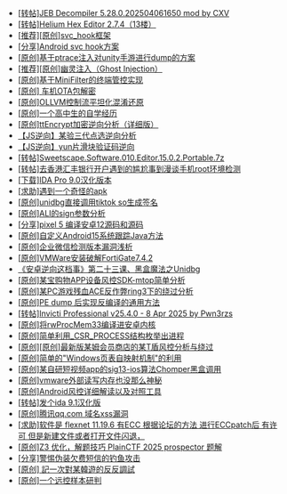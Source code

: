 + [[转帖]JEB Decompiler 5.28.0.202504061650 mod by CXV](https://bbs.kanxue.com/thread-286399.htm)
+ [[转帖]Helium Hex Editor 2.7.4（13楼）](https://bbs.kanxue.com/thread-278486.htm)
+ [[推荐][原创]svc_hook框架](https://bbs.kanxue.com/thread-284713.htm)
+ [[分享]Android svc hook方案](https://bbs.kanxue.com/thread-286308.htm)
+ [[原创]基于ptrace注入对unity手游进行dump的方案](https://bbs.kanxue.com/thread-286222.htm)
+ [[推荐][原创]幽灵注入（Ghost Injection）](https://bbs.kanxue.com/thread-286307.htm)
+ [[原创]基于MiniFilter的终端管控实现](https://bbs.kanxue.com/thread-285447.htm)
+ [[原创]  车机OTA包解密](https://bbs.kanxue.com/thread-285256.htm)
+ [[原创]OLLVM控制流平坦化混淆还原](https://bbs.kanxue.com/thread-286151.htm)
+ [[原创]一个高中生的自学经历](https://bbs.kanxue.com/thread-183512.htm)
+ [[原创]ttEncrypt加密逆向分析（详细版）](https://bbs.kanxue.com/thread-286273.htm)
+ [【JS逆向】某验三代点选逆向分析](https://bbs.kanxue.com/thread-286163.htm)
+ [【JS逆向】yun片滑块验证码逆向](https://bbs.kanxue.com/thread-286252.htm)
+ [[转帖]Sweetscape.Software.010.Editor.15.0.2.Portable.7z](https://bbs.kanxue.com/thread-286309.htm)
+ [[转帖]去香港汇丰银行开户遇到的尴尬事到漫谈手机root环境检测](https://bbs.kanxue.com/thread-285754.htm)
+ [[下载]IDA Pro 9.0汉化版本](https://bbs.kanxue.com/thread-286332.htm)
+ [[求助]遇到一个奇怪的apk](https://bbs.kanxue.com/thread-286161.htm)
+ [[原创]unidbg直接调用tiktok so生成签名](https://bbs.kanxue.com/thread-285623.htm)
+ [[原创]ALI的sign参数分析](https://bbs.kanxue.com/thread-284292.htm)
+ [[分享]pixel 5 编译安卓12源码和源码](https://bbs.kanxue.com/thread-286388.htm)
+ [[原创]自定义Android15系统跟踪Java方法](https://bbs.kanxue.com/thread-286387.htm)
+ [[原创]企业微信检测版本漏洞浅析](https://bbs.kanxue.com/thread-284796.htm)
+ [[原创]VMWare安装破解FortiGate7.4.2](https://bbs.kanxue.com/thread-284794.htm)
+ [《安卓逆向这档事》第二十三课、黑盒魔法之Unidbg](https://bbs.kanxue.com/thread-285073.htm)
+ [[原创]某宝购物APP设备风控SDK-mtop简单分析](https://bbs.kanxue.com/thread-284241.htm)
+ [[原创]某PC游戏残血ACE反作弊ring3下的绕过分析](https://bbs.kanxue.com/thread-284667.htm)
+ [[原创]PE dump 后实现反编译的通用方法](https://bbs.kanxue.com/thread-284958.htm)
+ [[转帖]Invicti Professional v25.4.0 - 8 Apr 2025 by Pwn3rzs](https://bbs.kanxue.com/thread-286404.htm)
+ [[原创]将rwProcMem33编译进安卓内核](https://bbs.kanxue.com/thread-278647.htm)
+ [[原创]简单利用_CSR_PROCESS结构枚举出进程](https://bbs.kanxue.com/thread-286312.htm)
+ [[原创][原创]最新版某姆会员商店的某T盾风控分析与绕过](https://bbs.kanxue.com/thread-286243.htm)
+ [[原创]简单的"Windows页表自映射机制"的利用](https://bbs.kanxue.com/thread-285332.htm)
+ [[原创]某自研短视频app的sig13-ios算法Chomper黑盒调用](https://bbs.kanxue.com/thread-285666.htm)
+ [[原创]vmware外部读写内存也没那么神秘](https://bbs.kanxue.com/thread-284956.htm)
+ [[原创]Android风控详细解读以及对照工具](https://bbs.kanxue.com/thread-286120.htm)
+ [[转帖]发个ida 9.1汉化版](https://bbs.kanxue.com/thread-286390.htm)
+ [[原创]腾讯qq.com 域名xss漏洞](https://bbs.kanxue.com/thread-285702.htm)
+ [[求助]软件是 flexnet 11.19.6 有ECC 根据论坛的方法 进行ECCpatch后 有许可 但是新建文件或者打开文件闪退，](https://bbs.kanxue.com/thread-284416.htm)
+ [[原创]Z3 优化，解题技巧 PlainCTF 2025 prospector 题解](https://bbs.kanxue.com/thread-286406.htm)
+ [[分享]警惕伪装欠费短信的钓鱼攻击](https://bbs.kanxue.com/thread-286405.htm)
+ [[原创] 記一次對某韓遊的反反調試](https://bbs.kanxue.com/thread-286089.htm)
+ [[原创]一个远控样本研判](https://bbs.kanxue.com/thread-286384.htm)
